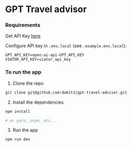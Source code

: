 # GPT Travel advisor

### Requirements

Get API Key [here](https://openai.com/api/)

Configure API key in `.env.local` (see `.example.env.local`):

```
GPT_API_KEY=open-ai-api-GPT_API_KEY
VIATOR_API_KEY=viator_api_key
```

### To run the app

1. Clone the repo

```sh
git clone git@github.com:dabit3/gpt-travel-advisor.git
```

2. Install the dependencies

```sh
npm install

# or yarn, pnpm, etc...
```

3. Run the app

```sh
npm run dev
```